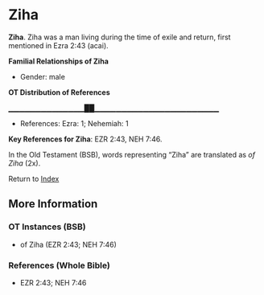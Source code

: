 # Ziha
**Ziha**. 
Ziha was a man living during the time of exile and return, first mentioned in Ezra 2:43 (acai). 




**Familial Relationships of Ziha**


* Gender: male


**OT Distribution of References**

▁▁▁▁▁▁▁▁▁▁▁▁▁▁██▁▁▁▁▁▁▁▁▁▁▁▁▁▁▁▁▁▁▁▁▁▁▁
* References: Ezra: 1; Nehemiah: 1



**Key References for Ziha**: 
EZR 2:43, NEH 7:46. 


In the Old Testament (BSB), words representing “Ziha” are translated as 
*of Ziha* (2x). 




Return to [Index](00-Index.md)

## More Information

### OT Instances (BSB)

* of Ziha (EZR 2:43; NEH 7:46)



### References (Whole Bible)

* EZR 2:43; NEH 7:46



